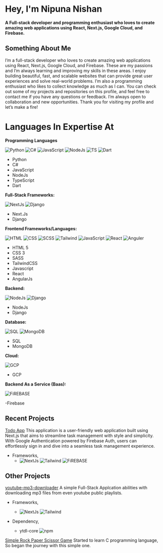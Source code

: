 # Hey, I'm Nipuna Nishan


**A Full-stack developer and programming enthusiast who loves to create amazing web applications using React, Next.js, Google Cloud, and Firebase.**


## Something About Me
I’m a full-stack developer who loves to create amazing web applications using React, Next.js, Google Cloud, and Firebase. These are my passions and I’m always learning and improving my skills in these areas. I enjoy building beautiful, fast, and scalable websites that can provide great user experiences and solve real-world problems. I’m also a programming enthusiast who likes to collect knowledge as much as I can. You can check out some of my projects and repositories on this profile, and feel free to contact me if you have any questions or feedback. I’m always open to collaboration and new opportunities. Thank you for visiting my profile and let’s make a fire!

# Languages In Expertise At

**Programming Languages**

![Python](https://img.shields.io/badge/Python-3776AB?style=for-the-badge&logo=python&logoColor=white&color=3776AB)
![C#](https://img.shields.io/badge/C%23-239120?style=for-the-badge&logo=c-sharp&logoColor=white&color=512BD4)
![JavaScript](https://img.shields.io/badge/JavaScript-F7DF1E?style=for-the-badge&logo=javascript&logoColor=black)
![NodeJs](https://img.shields.io/badge/NodeJs-18?style=for-the-badge&logo=nodedotjs&logoColor=white&color=339933)
![TS](https://img.shields.io/badge/typscript-node?style=for-the-badge&logo=typescript&logoColor=white&color=3178C6)
![Dart](https://img.shields.io/badge/dart-android?style=for-the-badge&logo=dart&logoColor=white&color=0175C2)


- Python
- C#
- JavaScript
- NodeJs
- TypeScript
- Dart





**Full-Stack Frameworks:** 

![NextJs](https://img.shields.io/badge/Next-js?style=for-the-badge&logo=next.js&logoColor=white&color=000000)
![Django](https://img.shields.io/badge/Django-092E20?style=for-the-badge&logo=django&logoColor=white)

- Next.Js
- Django


**Frontend Frameworks/Languages:** 

![HTML](https://img.shields.io/badge/HTML5-E34F26?style=for-the-badge&logo=html5&logoColor=white) 
![CSS](https://img.shields.io/badge/CSS3-1572B6?style=for-the-badge&logo=css3&logoColor=white)
![SCSS](https://img.shields.io/badge/Sass-css?style=for-the-badge&logo=sass&logoColor=white&color=CC6699) 
![Tailwind](https://img.shields.io/badge/tailwindcss-157260?style=for-the-badge&logo=tailwindcss&logoColor=white&color=06B6D4)
![JavaScript](https://img.shields.io/badge/JavaScript-F7DF1E?style=for-the-badge&logo=javascript&logoColor=black) 
![React](https://img.shields.io/badge/react-157260?style=for-the-badge&logo=react&logoColor=black&color=61DAFB) 
![Anguler](https://img.shields.io/badge/angular-js?style=for-the-badge&logo=angular&logoColor=white&color=DD0031)

- HTML 5
- CSS 3 
- SASS
- TailwindCSS
- Javascript
- React
- AngularJs

**Backend:** 

![NodeJs](https://img.shields.io/badge/NodeJs-18?style=for-the-badge&logo=nodedotjs&logoColor=white&color=339933)
![Django](https://img.shields.io/badge/Django-092E20?style=for-the-badge&logo=django&logoColor=white)

- NodeJs
- Django



**Database:** 

![SQL](https://img.shields.io/badge/SQL-4479A1?style=for-the-badge&logo=sql&logoColor=white) 
![MongoDB](https://img.shields.io/badge/MongoDB-47A248?style=for-the-badge&logo=mongodb&logoColor=white)

- SQL
- MongoDB


**Cloud:** 

![GCP](https://img.shields.io/badge/googlecloud-google?style=for-the-badge&logo=googlecloud&logoColor=white&color=4285F4)

- GCP

**Backend As a Service (Baas):**

![FiREBASE](https://img.shields.io/badge/firebase-098?style=for-the-badge&logo=firebase&logoColor=black&color=FFCA28)

-Firebase

## Recent Projects

[Todo App](https://github.com/nishansanjuka/todos-firebase.git)
This application is a user-friendly web application built using Next.js that aims to streamline task management with style and simplicity. With Google Authentication powered by Firebase Auth, users can effortlessly sign in and dive into a seamless task management experience.

- Frameworks,
    - ![NextJs](https://img.shields.io/badge/Next-js?style=for-the-badge&logo=next.js&logoColor=white&color=000000)
    ![Tailwind](https://img.shields.io/badge/tailwindcss-157260?style=for-the-badge&logo=tailwindcss&logoColor=white&color=06B6D4)
    ![FiREBASE](https://img.shields.io/badge/firebase-098?style=for-the-badge&logo=firebase&logoColor=black&color=FFCA28)



## Other Projects 

[youtube-mp3-downloader](https://github.com/nishansanjuka/YOUTUBE-CLIENT.git) A simple Full-Stack Applcation abilities with downloading mp3 files from even youtube public playlists.

- Frameworks,
    - ![NextJs](https://img.shields.io/badge/Next-js?style=for-the-badge&logo=next.js&logoColor=white&color=000000)
    ![Tailwind](https://img.shields.io/badge/tailwindcss-157260?style=for-the-badge&logo=tailwindcss&logoColor=white&color=06B6D4)

- Dependency,
    - ytdl-core ![npm](https://img.shields.io/npm/v/ytdl-core)


[Simple Rock Paper Scissor Game](https://github.com/nishansanjuka/rock_paper_scissor.git) Started to learn C programming language, So began the journey with this simple one.


